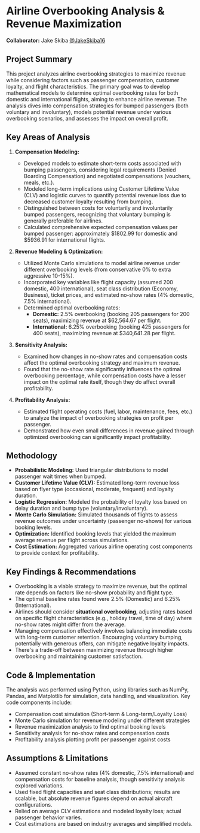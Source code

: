 # Airline Overbooking Analysis & Revenue Maximization
**Collaborator:** Jake Skiba [@JakeSkiba16](https://github.com/JakeSkiba16)
 
## Project Summary

This project analyzes airline overbooking strategies to maximize revenue while considering factors such as passenger compensation, customer loyalty, and flight characteristics. The primary goal was to develop mathematical models to determine optimal overbooking rates for both domestic and international flights, aiming to enhance airline revenue. The analysis dives into compensation strategies for bumped passengers (both voluntary and involuntary), models potential revenue under various overbooking scenarios, and assesses the impact on overall profit.

## Key Areas of Analysis

1.  **Compensation Modeling:**
    * Developed models to estimate short-term costs associated with bumping passengers, considering legal requirements (Denied Boarding Compensation) and negotiated compensations (vouchers, meals, etc.).
    * Modeled long-term implications using Customer Lifetime Value (CLV) and logistic curves to quantify potential revenue loss due to decreased customer loyalty resulting from bumping.
    * Distinguished between costs for voluntarily and involuntarily bumped passengers, recognizing that voluntary bumping is generally preferable for airlines.
    * Calculated comprehensive expected compensation values per bumped passenger: approximately \$1802.99 for domestic and \$5936.91 for international flights.

2.  **Revenue Modeling & Optimization:**
    * Utilized Monte Carlo simulations to model airline revenue under different overbooking levels (from conservative 0% to extra aggressive 10-15%).
    * Incorporated key variables like flight capacity (assumed 200 domestic, 400 international), seat class distribution (Economy, Business), ticket prices, and estimated no-show rates (4% domestic, 7.5% international).
    * Determined optimal overbooking rates:
        * **Domestic:** 2.5% overbooking (booking 205 passengers for 200 seats), maximizing revenue at \$62,564.67 per flight.
        * **International:** 6.25% overbooking (booking 425 passengers for 400 seats), maximizing revenue at \$340,641.28 per flight.

3.  **Sensitivity Analysis:**
    * Examined how changes in no-show rates and compensation costs affect the optimal overbooking strategy and maximum revenue.
    * Found that the no-show rate significantly influences the optimal overbooking percentage, while compensation costs have a lesser impact on the optimal rate itself, though they do affect overall profitability.

4.  **Profitability Analysis:**
    * Estimated flight operating costs (fuel, labor, maintenance, fees, etc.) to analyze the impact of overbooking strategies on profit per passenger.
    * Demonstrated how even small differences in revenue gained through optimized overbooking can significantly impact profitability.

## Methodology

* **Probabilistic Modeling:** Used triangular distributions to model passenger wait times when bumped.
* **Customer Lifetime Value (CLV):** Estimated long-term revenue loss based on flyer type (occasional, moderate, frequent) and loyalty duration.
* **Logistic Regression:** Modeled the probability of loyalty loss based on delay duration and bump type (voluntary/involuntary).
* **Monte Carlo Simulation:** Simulated thousands of flights to assess revenue outcomes under uncertainty (passenger no-shows) for various booking levels.
* **Optimization:** Identified booking levels that yielded the maximum average revenue per flight across simulations.
* **Cost Estimation:** Aggregated various airline operating cost components to provide context for profitability.

## Key Findings & Recommendations

* Overbooking is a viable strategy to maximize revenue, but the optimal rate depends on factors like no-show probability and flight type.
* The optimal baseline rates found were 2.5% (Domestic) and 6.25% (International).
* Airlines should consider **situational overbooking**, adjusting rates based on specific flight characteristics (e.g., holiday travel, time of day) where no-show rates might differ from the average.
* Managing compensation effectively involves balancing immediate costs with long-term customer retention. Encouraging voluntary bumping, potentially with generous offers, can mitigate negative loyalty impacts.
* There's a trade-off between maximizing revenue through higher overbooking and maintaining customer satisfaction.

## Code & Implementation

The analysis was performed using Python, using libraries such as NumPy, Pandas, and Matplotlib for simulation, data handling, and visualization. Key code components include:
* Compensation cost simulation (Short-term & Long-term/Loyalty Loss) 
* Monte Carlo simulation for revenue modeling under different strategies
* Revenue maximization analysis to find optimal booking levels 
* Sensitivity analysis for no-show rates and compensation costs
* Profitability analysis plotting profit per passenger against costs


## Assumptions & Limitations

* Assumed constant no-show rates (4% domestic, 7.5% international) and compensation costs for baseline analysis, though sensitivity analysis explored variations.
* Used fixed flight capacities and seat class distributions; results are scalable, but absolute revenue figures depend on actual aircraft configurations.
* Relied on average CLV estimations and modeled loyalty loss; actual passenger behavior varies.
* Cost estimations are based on industry averages and simplified models.


